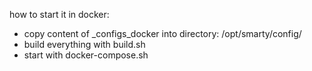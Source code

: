 
how to start it in docker:

* copy content of _configs_docker into directory: /opt/smarty/config/
* build everything with build.sh
* start with docker-compose.sh